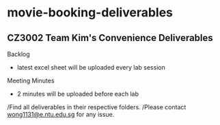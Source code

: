 # movie-booking-deliverables
## CZ3002 Team Kim's Convenience Deliverables 

Backlog
- latest excel sheet will be uploaded every lab session

Meeting Minutes
- 2 minutes will be uploaded before each lab

/Find all deliverables in their respective folders.
/Please contact wong1131@e.ntu.edu.sg for any issue.
